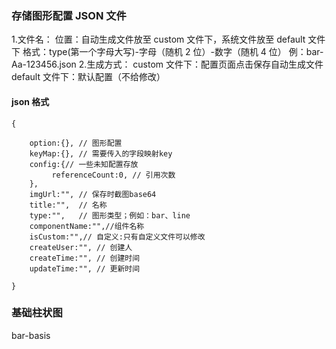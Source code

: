 <!--
 * @Author: shj shj@cnbisoft.com
 * @Date: 2022-08-29 13:37:28
 * @LastEditors: shj shj@cnbisoft.com
 * @LastEditTime: 2023-01-03 11:06:42
 * @FilePath: \chart-quick-config\src\option-json\readme.md
 * @Description: 这是默认设置,请设置`customMade`, 打开koroFileHeader查看配置 进行设置: https://github.com/OBKoro1/koro1FileHeader/wiki/%E9%85%8D%E7%BD%AE
-->

### 存储图形配置 JSON 文件

1.文件名：
位置：自动生成文件放至 custom 文件下，系统文件放至 default 文件下
格式：type(第一个字母大写)-字母（随机 2 位）-数字（随机 4 位） 例：bar-Aa-123456.json 2.生成方式：
custom 文件下：配置页面点击保存自动生成文件
default 文件下：默认配置（不给修改）

#### json 格式

```
{

    option:{}, // 图形配置
    keyMap:{}, // 需要传入的字段映射key
    config:{// 一些未知配置存放
         referenceCount:0, // 引用次数
    },
    imgUrl:"", // 保存时截图base64
    title:"",  // 名称
    type:"",   // 图形类型；例如：bar、line
    componentName:"",//组件名称
    isCustom:"",// 自定义:只有自定义文件可以修改
    createUser:"", // 创建人
    createTime:"", // 创建时间
    updateTime:"", // 更新时间

}
```

### 基础柱状图

bar-basis
